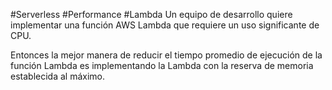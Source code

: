 #Serverless #Performance #Lambda
Un equipo de desarrollo quiere implementar una función AWS Lambda que requiere un uso significante de CPU.

Entonces la mejor manera de reducir el tiempo promedio de ejecución de la función Lambda es implementando la Lambda con la reserva de memoria establecida al máximo.